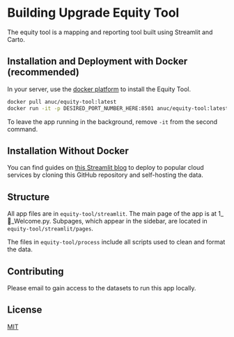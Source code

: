 # Building Upgrade Equity Tool

The equity tool is a mapping and reporting tool built using Streamlit and Carto.

## Installation and Deployment with Docker (recommended)

In your server, use the [docker platform](https://docs.docker.com/get-docker/) to install the Equity Tool.

```bash
docker pull anuc/equity-tool:latest
docker run -it -p DESIRED_PORT_NUMBER_HERE:8501 anuc/equity-tool:latest
```

To leave the app running in the background, remove ```-it``` from the second command.

## Installation Without Docker

You can find guides on [this Streamlit blog](https://docs.streamlit.io/knowledge-base/deploy/deploy-streamlit-heroku-aws-google-cloud) to deploy to popular cloud services by cloning this GitHub repository and self-hosting the data.

## Structure
All app files are in ```equity-tool/streamlit```. The main page of the app is at 1_👋_Welcome.py. Subpages, which appear in the sidebar, are located in ```equity-tool/streamlit/pages```.

The files in ```equity-tool/process``` include all scripts used to clean and format the data.
## Contributing
Please email to gain access to the datasets to run this app locally.
## License
[MIT](https://choosealicense.com/licenses/mit/)
